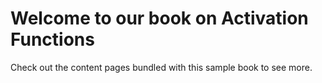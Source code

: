 # Welcome to our book on Activation Functions


Check out the content pages bundled with this sample book to see more.

```{tableofcontents}
```
